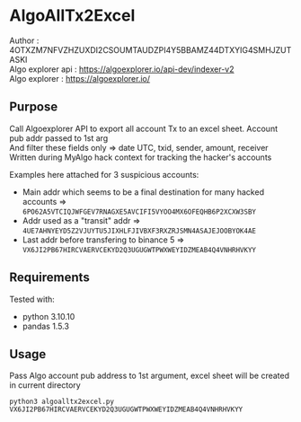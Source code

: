 # AlgoAllTx2Excel  
Author : 4OTXZM7NFVZHZUXDI2CSOUMTAUDZPI4Y5BBAMZ44DTXYIG4SMHJZUTASKI  
Algo explorer api :   https://algoexplorer.io/api-dev/indexer-v2  
Algo explorer :       https://algoexplorer.io/  

## Purpose  
Call Algoexplorer API to export all account Tx to an excel sheet. Account pub addr passed to 1st arg   
And filter these fields only => date UTC, txid, sender, amount, receiver   
Written during MyAlgo hack context for tracking the hacker's accounts  

Examples here attached for 3 suspicious accounts:

 - Main addr which seems to be a final destination for many hacked accounts => `6PO62A5VTCIQJWFGEV7RNAGXE5AVCIFI5VYOO4MX6OFEQHB6P2XCXW3SBY`  
 - Addr used as a "transit" addr => `4UE7AHNYEYD5Z2VJUYTU5JIXHLFJIVBXF3RXZRJSMN4ASAJEJOOBYOK4AE`  
 - Last addr before transfering to binance 5 => `VX6JI2PB67HIRCVAERVCEKYD2Q3UGUGWTPWXWEYIDZMEAB4Q4VNHRHVKYY`  

## Requirements
Tested with:
 - python 3.10.10
 - pandas 1.5.3

## Usage
Pass Algo account pub address to 1st argument, excel sheet will be created in current directory
```
python3 algoalltx2excel.py VX6JI2PB67HIRCVAERVCEKYD2Q3UGUGWTPWXWEYIDZMEAB4Q4VNHRHVKYY
```



